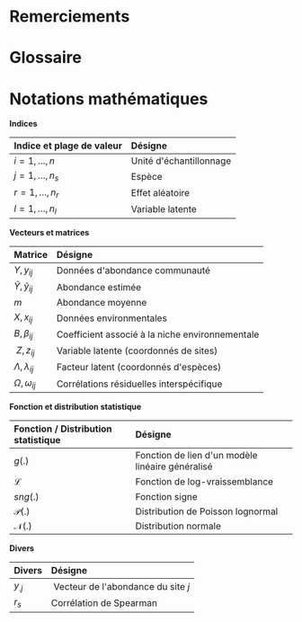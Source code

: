 # Remerciements

# Glossaire

# Notations mathématiques

**Indices**

|  Indice et plage de valeur  |             Désigne         |
| :-------------------------- | :---------------------------|
| $i = 1, \dots, n$           |  Unité d'échantillonnage    |
| $j = 1, \dots, n_s$         |  Espèce                     |
| $r = 1, \dots, n_r$         |  Effet aléatoire            |
| $l = 1, \dots, n_l$         |  Variable latente

**Vecteurs et matrices**

|              Matrice        |                     Désigne                       |
| :-------------------------- | :------------------------------------------------ |
| $Y, y_{ij}$                 |  Données d'abondance communauté                   |
| $\hat{Y}, \hat{y}_{ij}$     |  Abondance estimée                                |
| $m$                         |  Abondance moyenne                                | 
| $X, x_{ij}$                 |  Données environmentales                          |
| $B, \beta_{ij}$             |  Coefficient associé à la niche  environnementale |
| $Z, z_{ij}$                 |  Variable latente (coordonnés de sites)           |
| $\Lambda, \lambda_{ij}$     |  Facteur latent (coordonnés d'espèces)            |
| $\Omega, \omega_{ij}$       |  Corrélations résiduelles interspécifique         |

**Fonction et distribution statistique**

|  Fonction / Distribution statistique  |             Désigne                               |
| :------------------------------------ | :------------------------------------------------ |
| $g(.)$                                |  Fonction de lien d'un modèle linéaire généralisé |
| $\mathcal L$                          |  Fonction de log-vraissemblance                   |
| $sng(.)$                              |  Fonction signe                                   |
| $\mathcal P(.)$                       |  Distribution de Poisson lognormal                |
| $\mathcal N(.)$                       |  Distribution normale                             |

**Divers**

|     Divers     |              Désigne               |
| :------------- | :--------------------------------- |
| $y_{.j}$       | Vecteur de l'abondance du site $j$ |
| $r_s$          | Corrélation de Spearman            |